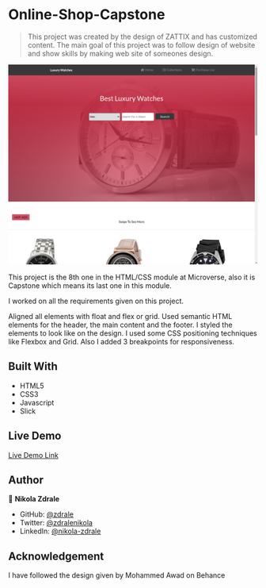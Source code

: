 # Online-Shop-Capstone
> This project was created by the design of ZATTIX and has customized content. The main goal of this project was to follow design of website and show skills by making web site of someones design.

![screenshot](Assets/Images/screenshot1.png)

This project is the 8th one in the HTML/CSS module at Microverse, also it is Capstone which means its last one in this module.

I worked on all the requirements given on this project.

Aligned all elements with float and flex or grid.
Used semantic HTML elements for the header, the main content and the footer.
I styled the elements to look like on the design.
I used some CSS positioning techniques like Flexbox and Grid.
Also I added 3 breakpoints for responsiveness.
## Built With

- HTML5
- CSS3
- Javascript
- Slick
## Live Demo

[Live Demo Link](https://nostalgic-dijkstra-dddde0.netlify.app/)

## Author

👤 **Nikola Zdrale**

- GitHub: [@zdrale](https://github.com/zdrale)
- Twitter: [@zdralenikola](https://twitter.com/zdralenikola)
- LinkedIn: [@nikola-zdrale](https://www.linkedin.com/in/nikola-zdrale/)

## Acknowledgement

I have followed the design given by Mohammed Awad on Behance
